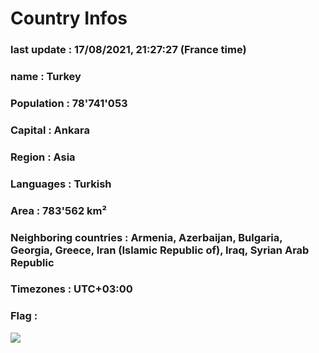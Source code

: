 # Country  Infos
### last update : 17/08/2021, 21:27:27 (France time)

### name : Turkey
### Population : 78'741'053
### Capital : Ankara
### Region : Asia
### Languages : Turkish
### Area : 783'562 km²
### Neighboring countries : Armenia, Azerbaijan, Bulgaria, Georgia, Greece, Iran (Islamic Republic of), Iraq, Syrian Arab Republic
### Timezones : UTC+03:00

### Flag :
![](https://restcountries.eu/data/tur.svg)